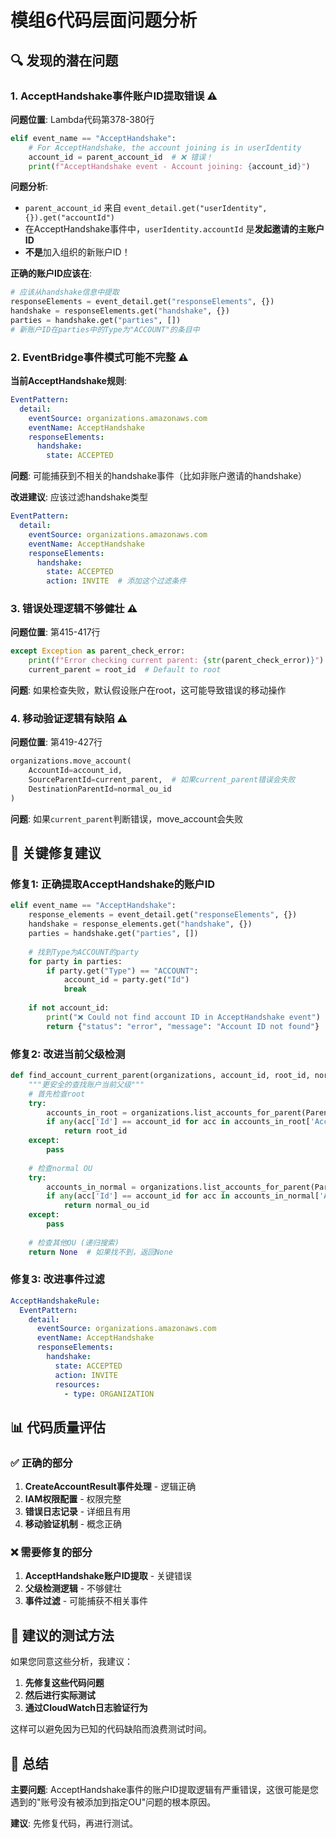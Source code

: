 # 模组6代码层面问题分析

## 🔍 发现的潜在问题

### 1. **AcceptHandshake事件账户ID提取错误** ⚠️

**问题位置**: Lambda代码第378-380行
```python
elif event_name == "AcceptHandshake":
    # For AcceptHandshake, the account joining is in userIdentity
    account_id = parent_account_id  # ❌ 错误！
    print(f"AcceptHandshake event - Account joining: {account_id}")
```

**问题分析**:
- `parent_account_id` 来自 `event_detail.get("userIdentity", {}).get("accountId")`
- 在AcceptHandshake事件中，`userIdentity.accountId` 是**发起邀请的主账户ID**
- **不是**加入组织的新账户ID！

**正确的账户ID应该在**:
```python
# 应该从handshake信息中提取
responseElements = event_detail.get("responseElements", {})
handshake = responseElements.get("handshake", {})
parties = handshake.get("parties", [])
# 新账户ID在parties中的Type为"ACCOUNT"的条目中
```

### 2. **EventBridge事件模式可能不完整** ⚠️

**当前AcceptHandshake规则**:
```yaml
EventPattern:
  detail:
    eventSource: organizations.amazonaws.com
    eventName: AcceptHandshake
    responseElements:
      handshake:
        state: ACCEPTED
```

**问题**: 可能捕获到不相关的handshake事件（比如非账户邀请的handshake）

**改进建议**: 应该过滤handshake类型
```yaml
EventPattern:
  detail:
    eventSource: organizations.amazonaws.com
    eventName: AcceptHandshake
    responseElements:
      handshake:
        state: ACCEPTED
        action: INVITE  # 添加这个过滤条件
```

### 3. **错误处理逻辑不够健壮** ⚠️

**问题位置**: 第415-417行
```python
except Exception as parent_check_error:
    print(f"Error checking current parent: {str(parent_check_error)}")
    current_parent = root_id  # Default to root
```

**问题**: 如果检查失败，默认假设账户在root，这可能导致错误的移动操作

### 4. **移动验证逻辑有缺陷** ⚠️

**问题位置**: 第419-427行
```python
organizations.move_account(
    AccountId=account_id,
    SourceParentId=current_parent,  # 如果current_parent错误会失败
    DestinationParentId=normal_ou_id
)
```

**问题**: 如果`current_parent`判断错误，move_account会失败

## 🎯 关键修复建议

### 修复1: 正确提取AcceptHandshake的账户ID
```python
elif event_name == "AcceptHandshake":
    response_elements = event_detail.get("responseElements", {})
    handshake = response_elements.get("handshake", {})
    parties = handshake.get("parties", [])
    
    # 找到Type为ACCOUNT的party
    for party in parties:
        if party.get("Type") == "ACCOUNT":
            account_id = party.get("Id")
            break
    
    if not account_id:
        print("❌ Could not find account ID in AcceptHandshake event")
        return {"status": "error", "message": "Account ID not found"}
```

### 修复2: 改进当前父级检测
```python
def find_account_current_parent(organizations, account_id, root_id, normal_ou_id):
    """更安全的查找账户当前父级"""
    # 首先检查root
    try:
        accounts_in_root = organizations.list_accounts_for_parent(ParentId=root_id)
        if any(acc['Id'] == account_id for acc in accounts_in_root['Accounts']):
            return root_id
    except:
        pass
    
    # 检查normal OU
    try:
        accounts_in_normal = organizations.list_accounts_for_parent(ParentId=normal_ou_id)
        if any(acc['Id'] == account_id for acc in accounts_in_normal['Accounts']):
            return normal_ou_id
    except:
        pass
    
    # 检查其他OU (递归搜索)
    return None  # 如果找不到，返回None
```

### 修复3: 改进事件过滤
```yaml
AcceptHandshakeRule:
  EventPattern:
    detail:
      eventSource: organizations.amazonaws.com
      eventName: AcceptHandshake
      responseElements:
        handshake:
          state: ACCEPTED
          action: INVITE
          resources:
            - type: ORGANIZATION
```

## 📊 代码质量评估

### ✅ 正确的部分
1. **CreateAccountResult事件处理** - 逻辑正确
2. **IAM权限配置** - 权限完整
3. **错误日志记录** - 详细且有用
4. **移动验证机制** - 概念正确

### ❌ 需要修复的部分
1. **AcceptHandshake账户ID提取** - 关键错误
2. **父级检测逻辑** - 不够健壮
3. **事件过滤** - 可能捕获不相关事件

## 🚀 建议的测试方法

如果您同意这些分析，我建议：

1. **先修复这些代码问题**
2. **然后进行实际测试**
3. **通过CloudWatch日志验证行为**

这样可以避免因为已知的代码缺陷而浪费测试时间。

## 🎯 总结

**主要问题**: AcceptHandshake事件的账户ID提取逻辑有严重错误，这很可能是您遇到的"账号没有被添加到指定OU"问题的根本原因。

**建议**: 先修复代码，再进行测试。